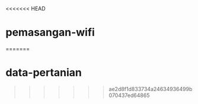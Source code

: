 <<<<<<< HEAD
# pemasangan-wifi
=======
# data-pertanian
>>>>>>> ae2d8f1d833734a24634936499b070437ed64865
